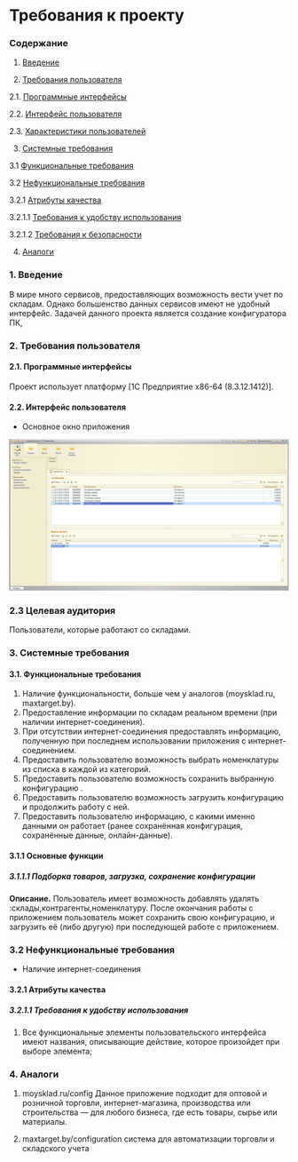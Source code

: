 # Требования к проекту

### Содержание

1. [Введение](#1)

2. [Требования пользователя](#2) <br>
  
2.1. [Программные интерфейсы](#2.1) <br>
  
2.2. [Интерфейс пользователя](#2.2) <br>
  
2.3. [Характеристики пользователей](#2.3) <br>

3. [Системные требования](#3) <br>
  
3.1 [Функциональные требования](#3.1) <br>
  
3.2 [Нефункциональные требования](#3.2) <br>
    
3.2.1 [Атрибуты качества](#3.2.1) <br>
      
3.2.1.1 [Требования к удобству использования](#3.2.1.1) <br>
      
3.2.1.2 [Требования к безопасности](#3.2.1.2) <br>

4. [Аналоги](#4) <br>
  


### 1. Введение <a name="1"></a>

В мире много сервисов, предоставляющих возможность вести учет по складам. Однако большенство данных сервисов имеют
не удобный интерфейс. Задачей данного проекта является
создание конфигуратора ПК,

### 2. Требования пользователя <a name="2"></a>


#### 2.1. Программные интерфейсы <a name="2.1"></a>


Проект использует платформу 
[1C Предприятие x86-64 (8.3.12.1412)]. 


#### 2.2. Интерфейс пользователя <a name="2.2"></a>


- Основное окно приложения  
  
![Основное окно приложения](https://github.com/DmitriyBoss/tritpoDmitriy/blob/master/SRS/Prototype-1.bmp)


### 2.3 Целевая аудитория <a name="2.3"></a>

Пользователи, которые работают сo складами.

### 3. Системные требования <a name="3"></a>


#### 3.1. Функциональные требования <a name="3.1"></a>


1. Наличие функциональности, больше чем у аналогов (moysklad.ru,  maxtarget.by).
2. Предоставление информации по складам реальном времени (при наличии интернет-соединения).
3. При отсутствии интернет-соединения предоставлять информацию, полученную при последнем использовании 
   приложения с интернет-соединением.
4. Предоставить пользователю возможность выбрать номенклатуры из списка в каждой из категорий.
5. Предоставить пользователю возможность сохранить выбранную конфигурацию .
6. Предоставить пользователю возможность загрузить конфигурацию и продолжить работу с ней.
7. Предоставить пользователю информацию, с какими именно данными он работает (ранее сохранённая конфигурация, 
   сохранённые данные, онлайн-данные).  
 

#### 3.1.1 Основные функции <a name="3.1.1"></a>
 

##### 3.1.1.1 Подборка товаров, загрузка, сохранение конфигурации <a name="3.1.1.1"></a>


**Описание.** Пользователь имеет возможность добавлять удалять :склады,контрагенты,номенклатуру. 
После окончания работы с приложением пользователь может сохранить свою конфигурацию, и загрузить её (либо другую) при
последующей работе с приложением.

### 3.2 Нефункциональные требования <a name="3.2"></a>
* Наличие интернет-соединения
 <a name="quality_attributes"/>
 


#### 3.2.1 Атрибуты качества <a name="3.2.1"></a>
 <a name="requirements_for_ease_of_use"/>
 
 

##### 3.2.1.1 Требования к удобству использования <a name="3.2.1.1"></a>


1. Все функциональные элементы пользовательского интерфейса
 имеют названия, описывающие действие, которое произойдет при выборе элемента; <a name="security_requirements"/>
 
 

### 4. Аналоги <a name="4"></a>
  

1. moysklad.ru/config
Данное приложение подходит для оптовой и розничной торговли, интернет-магазина, производства или строительства — для любого бизнеса, где есть товары, сырье или материалы.

2. maxtarget.by/configuration
система для автоматизации торговли и складского учета  </br>
